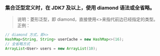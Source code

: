 ### 集合泛型定义时，在 JDK7 及以上，使用 diamond 语法或全省略。
> 说明：菱形泛型，即 diamond，直接使用<>来指代前边已经指定的类型。
正例：
```java
// diamond 方式，即<>
HashMap<String, String> userCache = new HashMap<>(16);
// 全省略方式
ArrayList<User> users = new ArrayList(10);
```